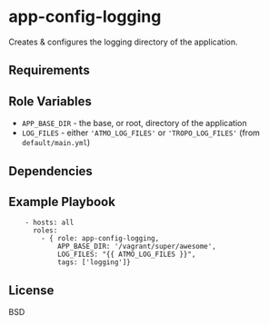 app-config-logging
==================

Creates & configures the logging directory of the application.

Requirements
------------

Role Variables
--------------

- `APP_BASE_DIR` - the base, or root, directory of the application
- `LOG_FILES` - either `'ATMO_LOG_FILES'` or `'TROPO_LOG_FILES'` (from `default/main.yml`)

Dependencies
------------

Example Playbook
----------------

```
    - hosts: all
      roles:
        - { role: app-config-logging,
            APP_BASE_DIR: '/vagrant/super/awesome',
            LOG_FILES: "{{ ATMO_LOG_FILES }}",
            tags: ['logging']}
```

License
-------

BSD
